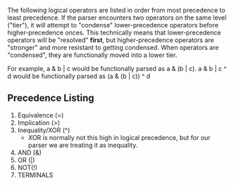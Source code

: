 The following logical operators are listed in order from most precedence to least precedence.
If the parser encounters two operators on the same level ("tier"), it will attempt to "condense" lower-precedence operators before higher-precedence onces. 
This technically means that lower-precedence operators will be "resolved" **first**, but higher-precedence operators are "stronger" and more resistant to getting condensed.
When operators are "condensed", they are functionally moved into a lower tier. 

For example, a & b | c would be functionally parsed as a & (b | c). 
a & b | c ^ d would be functionally parsed as (a & (b | c)) ^ d

## Precedence Listing
1. Equivalence (=)
2. Implication (>)
3. Inequality/XOR (^)
    * XOR is normally not this high in logical precedence, but for our parser we are treating it as inequality. 
5. AND (&)
6. OR (|)
7. NOT(!)
8. TERMINALS

